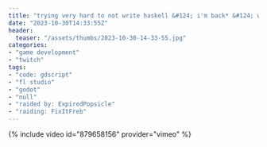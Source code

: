 ```yaml
---
title: "trying very hard to not write haskell &#124; i'm back* &#124; what was i doing again"
date: "2023-10-30T14:33:55Z"
header:
  teaser: "/assets/thumbs/2023-10-30-14-33-55.jpg"
categories:
- "game development"
- "twitch"
tags:
- "code: gdscript"
- "fl studio"
- "godot"
- "null"
- "raided by: ExpiredPopsicle"
- "raiding: FixItFreb"
---
```

{% include video id="879658156" provider="vimeo" %}
